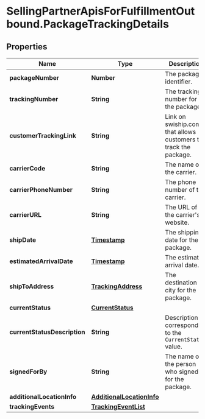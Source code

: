 # SellingPartnerApisForFulfillmentOutbound.PackageTrackingDetails

## Properties
Name | Type | Description | Notes
------------ | ------------- | ------------- | -------------
**packageNumber** | **Number** | The package identifier. | 
**trackingNumber** | **String** | The tracking number for the package. | [optional] 
**customerTrackingLink** | **String** | Link on swiship.com that allows customers to track the package. | [optional] 
**carrierCode** | **String** | The name of the carrier. | [optional] 
**carrierPhoneNumber** | **String** | The phone number of the carrier. | [optional] 
**carrierURL** | **String** | The URL of the carrier's website. | [optional] 
**shipDate** | [**Timestamp**](Timestamp.md) | The shipping date for the package. | [optional] 
**estimatedArrivalDate** | [**Timestamp**](Timestamp.md) | The estimated arrival date. | [optional] 
**shipToAddress** | [**TrackingAddress**](TrackingAddress.md) | The destination city for the package. | [optional] 
**currentStatus** | [**CurrentStatus**](CurrentStatus.md) |  | [optional] 
**currentStatusDescription** | **String** | Description corresponding to the `CurrentStatus` value. | [optional] 
**signedForBy** | **String** | The name of the person who signed for the package. | [optional] 
**additionalLocationInfo** | [**AdditionalLocationInfo**](AdditionalLocationInfo.md) |  | [optional] 
**trackingEvents** | [**TrackingEventList**](TrackingEventList.md) |  | [optional] 


